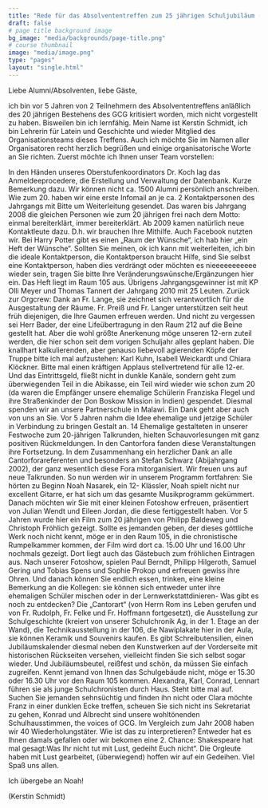 ```yaml
---
title: "Rede für das Absolvententreffen zum 25 jährigen Schuljubiläum (28.09.2013)"
draft: false
# page title background image
bg_image: "media/backgrounds/page-title.png"
# course thumbnail
image: "media/image.png"
type: "pages"
layout: "single.html"
---
```


Liebe Alumni/Absolventen, liebe Gäste,

ich bin vor 5 Jahren von 2 Teilnehmern des Absolvententreffens anläßlich des 20 jährigen Bestehens des GCG kritisiert worden, mich nicht vorgestellt zu haben. Bisweilen bin ich lernfähig. Mein Name ist Kerstin Schmidt, ich bin Lehrerin für Latein und Geschichte und wieder Mitglied des Organisationsteams dieses Treffens. Auch ich möchte Sie im Namen aller Organisatoren recht herzlich begrüßen und einige organisatorische Worte an Sie richten. Zuerst möchte ich Ihnen unser Team vorstellen:

In den Händen unseres Oberstufenkoordinators Dr. Koch lag das Anmeldeeprocedere, die Erstellung und Verwaltung der Datenbank. Kurze Bemerkung dazu. Wir können nicht ca. 1500 Alumni persönlich anschreiben. Wie zum 20. haben wir eine erste Infomail an je ca. 2 Kontaktpersonen des Jahrgangs mit Bitte um Weiterleitung gesendet. Das waren bis Jahrgang 2008 die gleichen Personen wie zum 20 jährigen frei nach dem Motto: einmal bereiterklärt, immer bereiterklärt. Ab 2009 kamen natürlich neue Kontaktleute dazu. D.h. wir brauchen Ihre Mithilfe. Auch Facebook nutzten wir. Bei Harry Potter gibt es einen „Raum der Wünsche“, ich hab hier „ein Heft der Wünsche“. Sollten Sie meinen, ok ich kann mit weiterleiten, ich bin die ideale Kontaktperson, die Kontaktperson braucht Hilfe, sind Sie selbst eine Kontaktperson, haben dies verdrängt oder möchten es nieeeeeeeeeee wieder sein, tragen Sie bitte Ihre Veränderungswünsche/Ergänzungen hier ein. Das Heft liegt im Raum 105 aus. Übrigens Jahrgangsgewinner ist mit KP Olli Meyer und Thomas Tannert der Jahrgang 2010 mit 25 Leuten. Zurück zur Orgcrew: Dank an Fr. Lange, sie zeichnet sich verantwortlich für die Ausgestaltung der Räume. Fr. Preiß und Fr. Langer unterstützen seit heut früh diejenigen, die Ihre Gaumen erfreuen werden. Und nicht zu vergessen sei Herr Bader, der eine Lifeübertragung in den Raum 212 auf die Beine gestellt hat. Aber die wohl größte Anerkenung möge unseren 12-ern zuteil werden, die hier schon seit dem vorigen Schuljahr alles geplant haben. Die knallhart kalkulierenden, aber genauso liebevoll agierenden Köpfe der Truppe bitte ich mal aufzustehen: Karl Kuhn, Isabell Weickardt und Chiara Klöckner. Bitte mal einen kräftigen Applaus stellvertretend für alle 12-er. Und das Eintrittsgeld, fließt nicht in dunkle Kanäle, sondern geht zum überwiegenden Teil in die Abikasse, ein Teil wird wieder wie schon zum 20 (da waren die Empfänger unsere ehemalige Schülerin Franziska Flegel und ihre Straßenkinder der Don Boskow Mission in Indien) gespendet. Diesmal spenden wir an unsere Partnerschule in Malawi. Ein Dank geht aber auch von uns an Sie. Vor 5 Jahren nahm die Idee ehemalige und jetzige Schüler in Verbindung zu bringen Gestalt an. 14 Ehemalige gestalteten in unserer Festwoche zum 20-jährigen Talkrunden, hielten Schauvorlesungen mit ganz positiven Rückmeldungen. In den Cantorfora fanden diese Veranstaltungen ihre Fortsetzung. In dem Zusammenhang ein herzlicher Dank an alle Cantorforareferenten und besonders an Stefan Schwarz (Abijahrgang 2002), der ganz wesentlich diese Fora mitorganisiert. Wir freuen uns auf neue Talkrunden. So nun werden wir in unserem Programm fortfahren: Sie hörten zu Beginn Noah Nasarek, ein 12- Klässler, Noah spielt nicht nur excellent Gitarre, er hat sich um das gesamte Musikprogramm gekümmert. Danach möchten wir Sie mit einer kleinen Fotoshow erfreuen, präsentiert von Julian Wendt und Eileen Jordan, die diese fertiggestellt haben. Vor 5 Jahren wurde hier ein Film zum 20 jährigen von Philipp Baldeweg und Christoph Fröhlich gezeigt. Sollte es jemanden geben, der dieses göttliche Werk noch nicht kennt, möge er in den Raum 105, in die chronistische Rumpelkammer kommen, der Film wird dort ca. 15.00 Uhr und 16.00 Uhr nochmals gezeigt. Dort liegt auch das Gästebuch zum fröhlichen Eintragen aus. Nach unserer Fotoshow, spielen Paul Berndt, Philipp Hilgeroth, Samuel Gering und Tobias Spens und Sophie Prokop und erfreuen gewiss ihre Ohren. Und danach können Sie endlich essen, trinken, eine kleine Bemerkung an die Kollegen: sie können sich entweder unter ihre ehemaligen Schüler mischen oder in der Lernwerkstattdinieren- Was gibt es noch zu entdecken? Die „Cantorart“ (von Herrn Rom ins Leben gerufen und von Fr. Rudolph, Fr. Felke und Fr. Hoffmann fortgesetzt), die Ausstellung zur Schulgeschichte (kreiert von unserer Schulchronik Ag, in der 1. Etage an der Wand), die Technikausstellung in der 106, die Nawiplakate hier in der Aula, sie können Keramik und Souvenirs kaufen. Es gibt Schreibutensilien, einen Jubiläumskalender diesmal neben den Kunstwerken auf der Vorderseite mit historischen Rückseiten versehen, vielleicht finden Sie sich selbst sogar wieder. Und Jubiläumsbeutel, reißfest und schön, da müssen Sie einfach zugreifen. Kennt jemand von Ihnen das Schulgebäude nicht, möge er 15.30 oder 16.30 Uhr vor den Raum 105 kommen. Alexandra, Karl, Conrad, Lennart führen sie als junge Schulchronisten durch Haus. Steht bitte mal auf. Suchen Sie jemanden sehnsüchtig und finden ihn nicht oder Clara möchte Franz in einer dunklen Ecke treffen, scheuen Sie sich nicht ins Sekretariat zu gehen, Konrad und Albrecht sind unsere wohltönenden Schulhausstimmen, the voices of GCG. Im Vergleich zum Jahr 2008 haben wir 40 Wiederholungstäter. Wie ist das zu interpretieren? Entweder hat es Ihnen damals gefallen oder wir bekomen eine 2. Chance: Shakespeare hat mal gesagt:Was Ihr nicht tut mit Lust, gedeiht Euch nicht“. Die Orgleute haben mit Lust gearbeitet, (überwiegend) hoffen wir auf ein Gedeihen. Viel Spaß uns allen.

Ich übergebe an Noah!

(Kerstin Schmidt)
